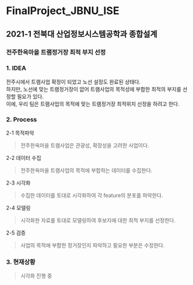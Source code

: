 # FinalProject_JBNU_ISE
## 2021-1 전북대 산업정보시스템공학과 종합설계
### 전주한옥마을 트램정거장 최적 부지 선정

### 1. IDEA 
전주시에서 트램사업 확정이 되었고 노선 설정도 완료된 상태다. <br>
하지만, 노선에 맞는 트램정거장이 없어 트램사업의 목적성에 부합한 최적의 부지를 선정할 필요가 있다. <br> 
이에, 우리 팀은 트램사업의 목적에 맞는 트램정거장 최적위치 선정을 하려고 한다. 

### 2. Process 
2-1 목적파악
> 전주한옥마을 트램사업은 관광성, 확장성을 고려한 사업이다. 

2-2 데이터 수집 
> 전주한옥마을 트램사업의 목적에 부합하는 데이터를 수집한다.

2-3 시각화 
> 수집한 데이터를 토대로 시각화하여 각 feature의 분포를 파악한다. 

2-4 모델링 
> 시각화한 자료를 토대로 모델링하여 후보지에 대한 최적 부지를 선정한다. 

2-5 검증
> 사업의 목적에 부합한 정거장인지 파악하고 필요한 부분은 수정한다.

### 3. 현재상황
> 시각화 진행 중
